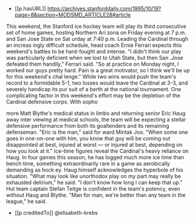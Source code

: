 

- [[p.hasURL]] https://archives.stanforddaily.com/1995/10/19?page=8&section=MODSMD_ARTICLE28#article

This weekend, the Stanford
ice hockey team will play its
third consecutive set of home
games, hosting Northern Ari
zona on Friday evening at 7
p.m. and San Jose State on Sat
urday at 7:40 p.m. Leading the
Cardinal through an increas
ingly difficult schedule, head
coach Ernie Ferrari expects
this weekend's battles to be
hard-fought and intense.
"I didn't think our play was
particularly deficient when we
lost to Utah State, but then San
.Jose defeated them handily,"
Ferrari said. "So at practice on
Monday night, I worked our
guys pretty hard. Pain is a
great motivator, so I think we'll
be up for this weekend's chal
lenge."
While two wins would push
the team's record to a
formidable 5-1, two losses
would leave the Cardinal at 3-3,
and severely handicap its pur
suit of a berth at the national
tournament.
One complicating factor in
this weekend's effort may be
the depletion of the Cardinal
defensive corps. With sopho

more Matt Blythe's medical
status in limbo and returning
senior Eric Haug away inter
viewing at medical schools, the
team will be expecting a stellar
defensive performance from
both its goaltenders and its
remaining defenseman.
"Eric is the man," said for
ward Mintak Joo. "When some
one goes in one-on-one with
him, you know that guy will be
coming out disappointed at
best, injured at worst — or
injured at best, depending on
how you look at it."
Ice-time figures reveal the
Cardinal's heavy reliance on
Haug. In four games this season,
he has logged much more ice
time than bench time, something
extraordinarily rare in a game as
aerobically demanding as hock
ey. Haug himself acknowledges
the hyperbole of his situation.
"What may look like unorthodox
play on my part may really be
exhausted delirium," he said. "I
don't know how long I can keep
that up."
Hut team captain Stefan
Teitge is confident in the team's
potency, even without Haug
and Blythe. "Man for man,
we're better than any team in
the league," he said.

- [[p.creditedTo]] @elisabeth-krebs

